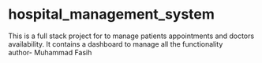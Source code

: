 # hospital_management_system
This is a full stack project for to manage patients appointments and doctors availability. It contains a dashboard to manage all the functionality
<br>
author- Muhammad Fasih
